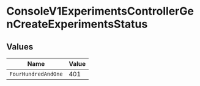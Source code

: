 # ConsoleV1ExperimentsControllerGenCreateExperimentsStatus


## Values

| Name                | Value               |
| ------------------- | ------------------- |
| `FourHundredAndOne` | 401                 |